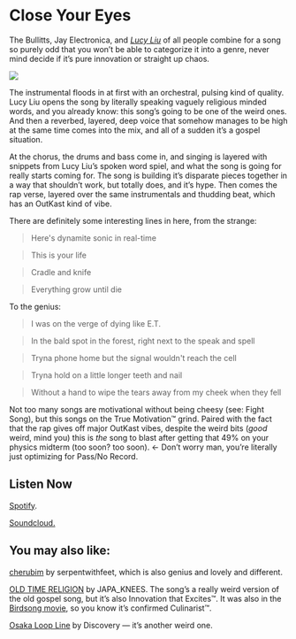 # Close Your Eyes
The Bullitts, Jay Electronica, and [*Lucy Liu*](https://www.google.com/search?q=lucy+liu&rlz=1C5CHFA_enUS816US816&oq=Lucy+Liu&aqs=chrome.0.0l6.354j0j0&sourceid=chrome&ie=UTF-8) of all people combine for a song so purely odd that you won’t be able to categorize it into a genre, never mind decide if it’s pure innovation or straight up chaos. 

![](https://paper-attachments.dropbox.com/s_D28F1653541A95281558959FF37FF64234995FFF59E7A14E584084C4F6D47A0A_1569799778511_image.png)


The instrumental floods in at first with an orchestral, pulsing kind of quality. Lucy Liu opens the song by literally speaking vaguely religious minded words, and you already know: this song’s going to be one of the weird ones. And then a reverbed, layered, deep voice that somehow manages to be high at the same time comes into the mix, and all of a sudden it’s a gospel situation. 


At the chorus, the drums and bass come in, and singing is layered with snippets from Lucy Liu’s spoken word spiel, and what the song is going for really starts coming for. The song is building it’s disparate pieces together in a way that shouldn’t work, but totally does, and it’s hype. 
Then comes the rap verse, layered over the same instrumentals and thudding beat, which has an OutKast kind of vibe.  

There are definitely some interesting lines in here, from the strange:

> Here's dynamite sonic in real-time

> This is your life

> Cradle and knife

> Everything grow until die 

To the genius:

> I was on the verge of dying like E.T.

> In the bald spot in the forest, right next to the speak and spell

> Tryna phone home but the signal wouldn't reach the cell

> Tryna hold on a little longer teeth and nail

> Without a hand to wipe the tears away from my cheek when they fell

Not too many songs are motivational without being cheesy (see: Fight Song), but this songs on the True Motivation™ grind. Paired with the fact that the rap gives off major OutKast vibes, despite the weird bits (*good* weird, mind you) this is *the* song to blast after getting that 49% on your physics midterm (too soon? too soon). ← Don’t worry man, you’re literally just optimizing for Pass/No Record.


## Listen Now

[Spotify](https://open.spotify.com/track/2pqZZ0HQqh30Uqt2JZJJfB?si=ZW1Pt61hTdOVGaL5PZv3XA).

[Soundcloud.](https://soundcloud.com/thebullitts/close-your-eyes-ft-jay)

## You may also like:

[cherubim](https://open.spotify.com/track/33WWpKWXxiDTNtc8Y3LHWV?si=Lr0_oCgzSEixfsv4fMtQJQ) by serpentwithfeet, which is also genius and lovely and different. 

[OLD TIME RELIGION](https://soundcloud.com/japa_knees/old-time-religion) by JAPA_KNEES. The song’s a really weird version of the old gospel song, but it’s also Innovation that Excites™. It was also in the [Birdsong movie](https://www.youtube.com/watch?v=4URMxcg7yQE), so you know it’s confirmed Culinarist™. 

[Osaka Loop Line](https://open.spotify.com/track/4H9FGIjS07wouhMIHNNjEb?si=bxBWXbT-QtWbMlJLB0aNIQ) by Discovery — it’s another weird one.


